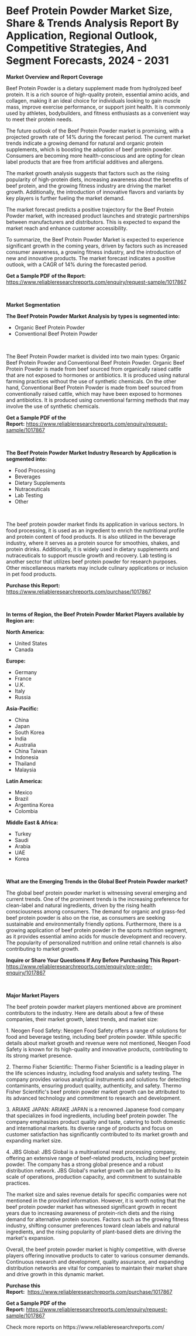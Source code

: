 <p><h1>Beef Protein Powder Market Size, Share & Trends Analysis Report By Application, Regional Outlook, Competitive Strategies, And Segment Forecasts, 2024 - 2031</h1></p><p><strong>Market Overview and Report Coverage</strong></p>
<p><p>Beef Protein Powder is a dietary supplement made from hydrolyzed beef protein. It is a rich source of high-quality protein, essential amino acids, and collagen, making it an ideal choice for individuals looking to gain muscle mass, improve exercise performance, or support joint health. It is commonly used by athletes, bodybuilders, and fitness enthusiasts as a convenient way to meet their protein needs.</p><p>The future outlook of the Beef Protein Powder market is promising, with a projected growth rate of 14% during the forecast period. The current market trends indicate a growing demand for natural and organic protein supplements, which is boosting the adoption of beef protein powder. Consumers are becoming more health-conscious and are opting for clean label products that are free from artificial additives and allergens.</p><p>The market growth analysis suggests that factors such as the rising popularity of high-protein diets, increasing awareness about the benefits of beef protein, and the growing fitness industry are driving the market growth. Additionally, the introduction of innovative flavors and variants by key players is further fueling the market demand.</p><p>The market forecast predicts a positive trajectory for the Beef Protein Powder market, with increased product launches and strategic partnerships between manufacturers and distributors. This is expected to expand the market reach and enhance customer accessibility.</p><p>To summarize, the Beef Protein Powder Market is expected to experience significant growth in the coming years, driven by factors such as increased consumer awareness, a growing fitness industry, and the introduction of new and innovative products. The market forecast indicates a positive outlook, with a CAGR of 14% during the forecasted period.</p></p>
<p><strong>Get a Sample PDF of the Report:</strong> <a href="https://www.reliableresearchreports.com/enquiry/request-sample/1017867">https://www.reliableresearchreports.com/enquiry/request-sample/1017867</a></p>
<p>&nbsp;</p>
<p><strong>Market Segmentation</strong></p>
<p><strong>The Beef Protein Powder Market Analysis by types is segmented into:</strong></p>
<p><ul><li>Organic Beef Protein Powder</li><li>Conventional Beef Protein Powder</li></ul></p>
<p>&nbsp;</p>
<p><p>The Beef Protein Powder market is divided into two main types: Organic Beef Protein Powder and Conventional Beef Protein Powder. Organic Beef Protein Powder is made from beef sourced from organically raised cattle that are not exposed to hormones or antibiotics. It is produced using natural farming practices without the use of synthetic chemicals. On the other hand, Conventional Beef Protein Powder is made from beef sourced from conventionally raised cattle, which may have been exposed to hormones and antibiotics. It is produced using conventional farming methods that may involve the use of synthetic chemicals.</p></p>
<p><strong>Get a Sample PDF of the Report:</strong>&nbsp;<a href="https://www.reliableresearchreports.com/enquiry/request-sample/1017867">https://www.reliableresearchreports.com/enquiry/request-sample/1017867</a></p>
<p>&nbsp;</p>
<p><strong>The Beef Protein Powder Market Industry Research by Application is segmented into:</strong></p>
<p><ul><li>Food Processing</li><li>Beverages</li><li>Dietary Supplements</li><li>Nutraceuticals</li><li>Lab Testing</li><li>Other</li></ul></p>
<p>&nbsp;</p>
<p><p>The beef protein powder market finds its application in various sectors. In food processing, it is used as an ingredient to enrich the nutritional profile and protein content of food products. It is also utilized in the beverage industry, where it serves as a protein source for smoothies, shakes, and protein drinks. Additionally, it is widely used in dietary supplements and nutraceuticals to support muscle growth and recovery. Lab testing is another sector that utilizes beef protein powder for research purposes. Other miscellaneous markets may include culinary applications or inclusion in pet food products.</p></p>
<p><strong>Purchase this Report:</strong>&nbsp; <a href="https://www.reliableresearchreports.com/purchase/1017867">https://www.reliableresearchreports.com/purchase/1017867</a></p>
<p>&nbsp;</p>
<p><strong>In terms of Region, the Beef Protein Powder Market Players available by Region are:</strong></p>
<p>
    <p> <strong> North America: </strong>
        <ul>
            <li>United States</li>
            <li>Canada</li>
        </ul>
        </p> 
    <p> <strong> Europe: </strong>
        <ul>
            <li>Germany</li>
            <li>France</li>
            <li>U.K.</li>
            <li>Italy</li>
            <li>Russia</li>
        </ul>
        </p> 
    <p> <strong> Asia-Pacific: </strong>
        <ul>
            <li>China</li>
            <li>Japan</li>
            <li>South Korea</li>
            <li>India</li>
            <li>Australia</li>
            <li>China Taiwan</li>
            <li>Indonesia</li>
            <li>Thailand</li>
            <li>Malaysia</li>
        </ul>
        </p> 
    <p> <strong> Latin America: </strong>
        <ul>
            <li>Mexico</li>
            <li>Brazil</li>
            <li>Argentina Korea</li>
            <li>Colombia</li>
        </ul>
        </p> 
    <p> <strong> Middle East & Africa: </strong>
        <ul>
            <li>Turkey</li>
            <li>Saudi</li>
            <li>Arabia</li>
            <li>UAE</li>
            <li>Korea</li>
        </ul>
    </p>
    </p>
<p>&nbsp;</p>
<p><strong>What are the Emerging Trends in the Global Beef Protein Powder market?</strong></p>
<p><p>The global beef protein powder market is witnessing several emerging and current trends. One of the prominent trends is the increasing preference for clean-label and natural ingredients, driven by the rising health consciousness among consumers. The demand for organic and grass-fed beef protein powder is also on the rise, as consumers are seeking sustainable and environmentally friendly options. Furthermore, there is a growing application of beef protein powder in the sports nutrition segment, as it provides essential amino acids for muscle development and recovery. The popularity of personalized nutrition and online retail channels is also contributing to market growth.</p></p>
<p><strong>Inquire or Share Your Questions If Any Before Purchasing This Report</strong>- <a href="https://www.reliableresearchreports.com/enquiry/pre-order-enquiry/1017867">https://www.reliableresearchreports.com/enquiry/pre-order-enquiry/1017867</a></p>
<p>&nbsp;</p>
<p><strong>Major Market Players</strong></p>
<p><p>The beef protein powder market players mentioned above are prominent contributors to the industry. Here are details about a few of these companies, their market growth, latest trends, and market size:</p><p>1. Neogen Food Safety: Neogen Food Safety offers a range of solutions for food and beverage testing, including beef protein powder. While specific details about market growth and revenue were not mentioned, Neogen Food Safety is known for its high-quality and innovative products, contributing to its strong market presence.</p><p>2. Thermo Fisher Scientific: Thermo Fisher Scientific is a leading player in the life sciences industry, including food analysis and safety testing. The company provides various analytical instruments and solutions for detecting contaminants, ensuring product quality, authenticity, and safety. Thermo Fisher Scientific's beef protein powder market growth can be attributed to its advanced technology and commitment to research and development.</p><p>3. ARIAKE JAPAN: ARIAKE JAPAN is a renowned Japanese food company that specializes in food ingredients, including beef protein powder. The company emphasizes product quality and taste, catering to both domestic and international markets. Its diverse range of products and focus on customer satisfaction has significantly contributed to its market growth and expanding market size.</p><p>4. JBS Global: JBS Global is a multinational meat processing company, offering an extensive range of beef-related products, including beef protein powder. The company has a strong global presence and a robust distribution network. JBS Global's market growth can be attributed to its scale of operations, production capacity, and commitment to sustainable practices.</p><p>The market size and sales revenue details for specific companies were not mentioned in the provided information. However, it is worth noting that the beef protein powder market has witnessed significant growth in recent years due to increasing awareness of protein-rich diets and the rising demand for alternative protein sources. Factors such as the growing fitness industry, shifting consumer preferences toward clean labels and natural ingredients, and the rising popularity of plant-based diets are driving the market's expansion.</p><p>Overall, the beef protein powder market is highly competitive, with diverse players offering innovative products to cater to various consumer demands. Continuous research and development, quality assurance, and expanding distribution networks are vital for companies to maintain their market share and drive growth in this dynamic market.</p></p>
<p><strong>Purchase this Report:</strong>&nbsp;&nbsp;<a href="https://www.reliableresearchreports.com/purchase/1017867">https://www.reliableresearchreports.com/purchase/1017867</a></p>
<p></p>
<p><strong>Get a Sample PDF of the Report:</strong>&nbsp;<a href="https://www.reliableresearchreports.com/enquiry/request-sample/1017867">https://www.reliableresearchreports.com/enquiry/request-sample/1017867</a></p>
<p>Check more reports on https://www.reliableresearchreports.com/</p>